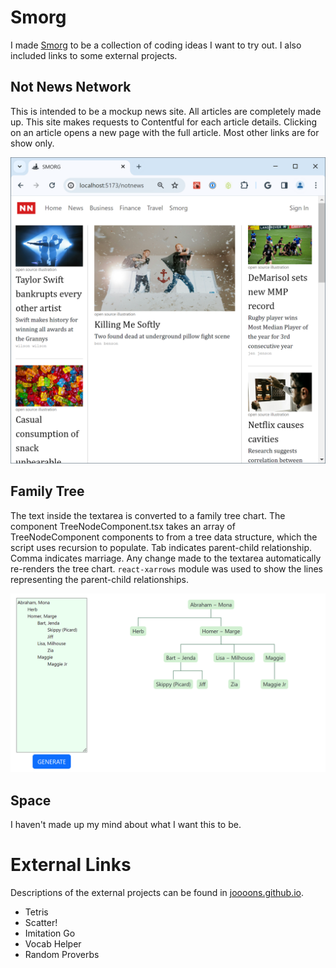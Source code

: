 # Smorg

I made [Smorg](https://smorg.netlify.app/) to be a collection of coding ideas I want to try out. I also included links to some external projects.

## Not News Network

This is intended to be a mockup news site. All articles are completely made up. This site makes requests to Contentful for each article details. Clicking on an article opens a new page with the full article. Most other links are for show only.

![not news](./src/assets/images/readme-notnews.png)

## Family Tree

The text inside the textarea is converted to a family tree chart. The component TreeNodeComponent.tsx takes an array of TreeNodeComponent components to from a tree data structure, which the script uses recursion to populate. Tab indicates parent-child relationship. Comma indicates marriage. Any change made to the textarea automatically re-renders the tree chart. `react-xarrows` module was used to show the lines representing the parent-child relationships.

![tree](./src/assets/images/readme-tree.png)

## Space

I haven't made up my mind about what I want this to be.

# External Links

Descriptions of the external projects can be found in [joooons.github.io](https://joooons.github.io/).

- Tetris
- Scatter!
- Imitation Go
- Vocab Helper
- Random Proverbs
